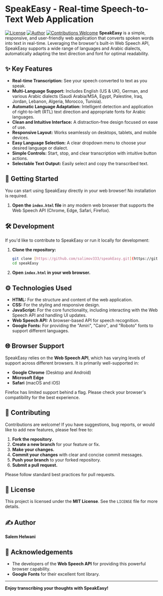 # SpeakEasy - Real-time Speech-to-Text Web Application

[![License](https://img.shields.io/badge/License-MIT-yellow.svg)](https://opensource.org/licenses/MIT)
[![Author](https://img.shields.io/badge/Author-Salem%20Helwani-blue)](https://salemhelwani.com) [![Contributions Welcome](https://img.shields.io/badge/Contributions-Welcome-brightgreen.svg)](https://github.com/your-username/your-repo-name/issues) **SpeakEasy** is a simple, responsive, and user-friendly web application that converts spoken words into text in real-time. Leveraging the browser's built-in Web Speech API, SpeakEasy supports a wide range of languages and Arabic dialects, automatically adapting the text direction and font for optimal readability.

## ✨ Key Features

- **Real-time Transcription:** See your speech converted to text as you speak.
- **Multi-Language Support:** Includes English (US & UK), German, and various Arabic dialects (Saudi Arabia/MSA, Egypt, Palestine, Iraq, Jordan, Lebanon, Algeria, Morocco, Tunisia).
- **Automatic Language Adaptation:** Intelligent detection and application of right-to-left (RTL) text direction and appropriate fonts for Arabic languages.
- **Clean and Intuitive Interface:** A distraction-free design focused on ease of use.
- **Responsive Layout:** Works seamlessly on desktops, tablets, and mobile devices.
- **Easy Language Selection:** A clear dropdown menu to choose your desired language or dialect.
- **Simple Controls:** Start, stop, and clear transcription with intuitive button actions.
- **Selectable Text Output:** Easily select and copy the transcribed text.

## 🚀 Getting Started

You can start using SpeakEasy directly in your web browser! No installation is required.

1.  **Open the `index.html` file** in any modern web browser that supports the Web Speech API (Chrome, Edge, Safari, Firefox).

## 🛠️ Development

If you'd like to contribute to SpeakEasy or run it locally for development:

1.  **Clone the repository:**

    ```bash
    git clone [https://github.com/salimov333/speakEasy.git](https://github.com/salimov333/speakEasy.git)
    cd speakEasy
    ```

2.  **Open `index.html` in your web browser.**

## ⚙️ Technologies Used

- **HTML:** For the structure and content of the web application.
- **CSS:** For the styling and responsive design.
- **JavaScript:** For the core functionality, including interacting with the Web Speech API and handling UI updates.
- **Web Speech API:** A browser-based API for speech recognition.
- **Google Fonts:** For providing the "Amiri", "Cairo", and "Roboto" fonts to support different languages.

## 🌐 Browser Support

SpeakEasy relies on the **Web Speech API**, which has varying levels of support across different browsers. It is primarily well-supported in:

- **Google Chrome** (Desktop and Android)
- **Microsoft Edge**
- **Safari** (macOS and iOS)

Firefox has limited support behind a flag. Please check your browser's compatibility for the best experience.

## 🤝 Contributing

Contributions are welcome! If you have suggestions, bug reports, or would like to add new features, please feel free to:

1.  **Fork the repository.**
2.  **Create a new branch** for your feature or fix.
3.  **Make your changes.**
4.  **Commit your changes** with clear and concise commit messages.
5.  **Push your branch** to your forked repository.
6.  **Submit a pull request.**

Please follow standard best practices for pull requests.

## 📜 License

This project is licensed under the **MIT License**. See the `LICENSE` file for more details.

## ✍️ Author

**Salem Helwani**

## 🙏 Acknowledgements

- The developers of the **Web Speech API** for providing this powerful browser capability.
- **Google Fonts** for their excellent font library.

---

**Enjoy transcribing your thoughts with SpeakEasy!**

